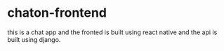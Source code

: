 # chaton-frontend
this is a chat app and the fronted is built using react native and the api is built using django.